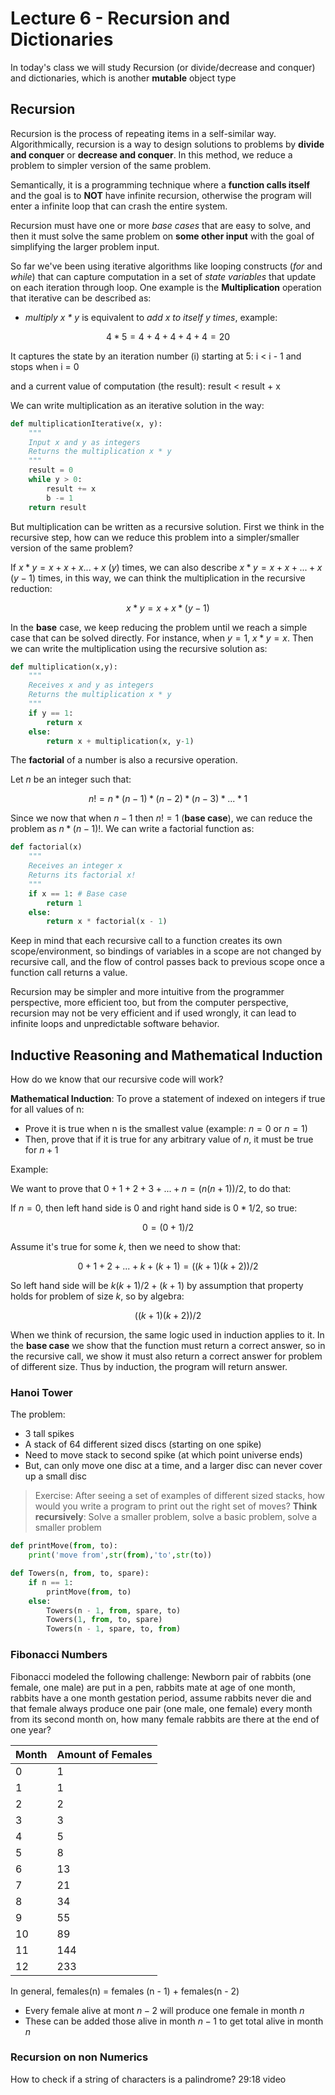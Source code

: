 # Lecture 6 - Recursion and Dictionaries

In today's class we will study Recursion (or divide/decrease and conquer) and dictionaries, which is another **mutable** object type

## Recursion

Recursion is the process of repeating items in a self-similar way. Algorithmically, recursion is a way to design solutions to problems by **divide and conquer** or **decrease and conquer**. In this method, we reduce a problem to simpler version of the same problem. 

Semantically, it is a programming technique where a **function calls itself** and the goal is to **NOT** have infinite recursion, otherwise the program will enter a infinite loop that can crash the entire system. 

Recursion must have one or more *base cases* that are easy to solve, and then it must solve the same problem on **some other input** with the goal of simplifying the larger problem input.

So far we've been using iterative algorithms like looping constructs (_for_ and _while_) that can capture computation in a set of _state variables_ that update on each iteration through loop. One example is the **Multiplication** operation that iterative can be described as:

- _multiply x * y_ is equivalent to _add x to itself y times_, example:

$$4 * 5 = 4 + 4 + 4 + 4 + 4 = 20$$

It captures the state by an iteration number (i) starting at 5:
 i < i - 1 and stops when i = 0

and a current value of computation (the result):
result < result + x

We can write multiplication as an iterative solution in the way:

```py
def multiplicationIterative(x, y):
    """
    Input x and y as integers
    Returns the multiplication x * y
    """
    result = 0
    while y > 0:
        result += x
        b -= 1
    return result
```

But multiplication can be written as a recursive solution. First we think in the recursive step, how can we reduce this problem into a simpler/smaller version of the same problem?

If $x * y = x + x + x ... + x$ $(y)$ times, we can also describe $x * y = x + x + ... + x$ $(y - 1)$ times, in this way, we can think the multiplication in the recursive reduction:

$$x * y = x + x * (y - 1)$$

In the **base** case, we keep reducing the problem until we reach a simple case that can be solved directly. For instance, when $y = 1$, $x * y = x$. Then we can write the multiplication using the recursive solution as:

```py
def multiplication(x,y):
    """
    Receives x and y as integers
    Returns the multiplication x * y
    """
    if y == 1:
        return x
    else:
        return x + multiplication(x, y-1)
```

The **factorial** of a number is also a recursive operation.

Let $n$ be an integer such that:

$$n! = n * (n - 1) * (n - 2) * (n - 3) * ... * 1$$

Since we now that when $n - 1$ then $n! = 1$ (**base case**), we can reduce the problem as $n * (n - 1)!$. We can write a factorial function as:

```py
def factorial(x)
    """
    Receives an integer x
    Returns its factorial x!
    """
    if x == 1: # Base case
        return 1
    else:
        return x * factorial(x - 1)
```

Keep in mind that each recursive call to a function creates its own scope/environment, so bindings of variables in a scope are not changed by recursive call, and the flow of control passes back to previous scope once a function call returns a value.

Recursion may be simpler and more intuitive from the programmer perspective, more efficient too, but from the computer perspective, recursion may not be very efficient and if used wrongly, it can lead to infinite loops and unpredictable software behavior.

## Inductive Reasoning and Mathematical Induction

How do we know that our recursive code will work?

**Mathematical Induction**: To prove a statement of indexed on integers if true for all values of n:
- Prove it is true when n is the smallest value (example: $n = 0$ or $n = 1$)
- Then, prove that if it is true for any arbitrary value of $n$, it must be true for $n + 1$

Example:

We want to prove that $0 + 1 + 2 + 3 + ... + n = (n(n + 1))/2$, to do that:

If $n = 0$, then left hand side is $0$ and right hand side is $0 * 1/2$, so true:

$$0 = (0 + 1)/2$$

Assume it's true for some $k$, then we need to show that:

$$0 + 1 + 2 + ... + k + (k + 1) = ((k + 1)(k + 2))/2$$

So left hand side will be $k(k + 1)/2 + (k + 1)$ by assumption that property holds for problem of size $k$, so by algebra:

$$((k + 1)(k + 2))/2$$

When we think of recursion, the same logic used in induction applies to it. In the **base case** we show that the function must return a correct answer, so in the recursive call, we show it must also return a correct answer for problem of different size. Thus by induction, the program will return answer.

### Hanoi Tower

The problem:

- 3 tall spikes
- A stack of 64 different sized discs (starting on one spike)
- Need to move stack to second spike (at which point universe ends)
- But, can only move one disc at a time, and a larger disc can never cover up a small disc

> Exercise: After seeing a set of examples of different sized
stacks, how would you write a program to print out the
right set of moves? **Think recursively**: Solve a smaller problem, solve a basic problem, solve a smaller problem

```py
def printMove(from, to):
    print('move from',str(from),'to',str(to))

def Towers(n, from, to, spare):
    if n == 1:
        printMove(from, to)
    else:
        Towers(n - 1, from, spare, to)
        Towers(1, from, to, spare)
        Towers(n - 1, spare, to, from)     
```

### Fibonacci Numbers

Fibonacci modeled the following challenge:
Newborn pair of rabbits (one female, one male) are put in a pen, rabbits mate at age of one month, rabbits have a one month gestation period, assume rabbits never die and that female always produce one pair (one male, one female) every month from its second month on, how many female rabbits are there at the end of one year?

| Month | Amount of Females |
| --- | ---- |
|  0  |  1   |
|  1  |  1   |
|  2  |  2   |
|  3  |  3   |
|  4  |  5   |
|  5  |  8   |
|  6  |  13  |
|  7  |  21  |
|  8  |  34  |
|  9  |  55  | 
|  10 |  89  |
|  11 |  144 |
|  12 |  233 |

In general, females(n) = females (n - 1) + females(n - 2)
- Every female alive at mont $n - 2$ will produce one female in month $n$
- These can be added those alive in month $n - 1$ to get total alive in month $n$

### Recursion on non Numerics

How to check if a string of characters is a palindrome? 29:18 video




